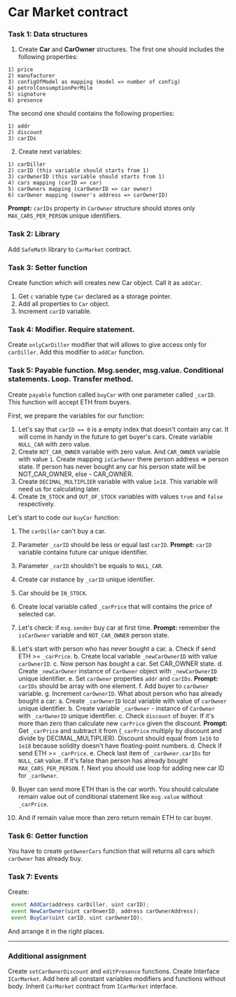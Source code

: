 # Car Market contract
### Task 1: Data structures
1. Create **Car** and **CarOwner** structures.
The first one should includes the following properties:
```
1) price
2) manufacturer
3) configOfModel as mapping (model => number of config)
4) petrolConsumptionPerMile
5) signature
6) presence
```
The second one should contains the following properties:
```
1) addr
2) discount
3) carIDs
```
2. Create next variables:
```
1) carDiller
2) carID (this variable should starts from 1)
3) carOwnerID (this variable should starts from 1)
4) cars mapping (carID => car)
5) carOwners mapping (carOwnerID => car owner)
6) carOwner mapping (owner's address => carOwnerID)
```
**Prompt:** `carIDs` property in `CarOwner` structure should stores only `MAX_CARS_PER_PERSON` unique identifiers.
### Task 2: Library
Add `SafeMath` library to `CarMarket` contract.
### Task 3: Setter function
Create function which will creates new Car object. Call it as `addCar`.
1. Get `c` variable type `Car` declared as a storage pointer.
2. Add all properties to `Car` object.
3. Increment `carID` variable.
### Task 4: Modifier. Require statement.
Create `onlyCarDiller` modifier that will allows to give access only for `carDiller`.
Add this modifier to `addCar` function.
### Task 5: Payable function. Msg.sender, msg.value. Conditional statements. Loop. Transfer method.
Create `payable` function called `buyCar` with one parameter called `_carID`. This function will accept ETH from buyers.

First, we prepare the variables for our function:
1. Let's say that `carID == 0` is a empty index that doesn't contain any car. It will come in handy in the future to get buyer's cars. Create variable `NULL_CAR` with zero value.
2. Create `NOT_CAR_OWNER` variable with zero value.
   And `CAR_OWNER` variable with value `1`.
   Create mapping `isCarOwner` there person address => person state.
   If person has never bought any car his person state will be NOT_CAR_OWNER, else - CAR_OWNER.
3. Create `DECIMAL_MULTIPLIER` variable with value `1e18`. This variable will need us for calculating later.
4. Create `IN_STOCK` and `OUT_OF_STOCK` variables with values `true` and `false` respectively.

Let's start to code our `buyCar` function:
1. The `carDiller` can't buy a car.
2. Parameter `_carID` should be less or equal last `carID`.
**Prompt:** `carID` variable contains future car unique identifier.
3. Parameter `_carID` shouldn't be equals to `NULL_CAR`.
4. Create car instance by `_carID` unique identifier.
5. Car should be `IN_STOCK`.
6. Create local variable called `_carPrice` that will contains the price of selected car.
7. Let's check: if `msg.sender` buy car at first time.
**Prompt:** remember the `isCarOwner` variable and `NOT_CAR_OWNER` person state.

8. Let's start with person who has never bought a car.
a. Check if send ETH >= `_carPrice`.
b. Create local variable `_newCarOwnerID` with value `carOwnerID`.
c. Now person has bought a car. Set CAR_OWNER state.
d. Create `_newCarOwner` instance of `CarOwner` object with `_newCarOwnerID` unique identifier.
e. Set `carOwner` properties `addr` and `carIDs`. **Prompt:** `carIDs` should be array with one element.
f. Add buyer to `carOwner` variable.
g. Increment `carOwnerID`.
What about person who has already bought a car:
a. Create `_carOwnerID` local variable with value of `carOwner` unique identifier.
b. Create variable `_carOwner` - instance of `CarOwner` with `_carOwnerID` unique identifier.
c. Check `discount` of buyer. If it's more than zero than calculate new `carPrice` given the discount. **Prompt:** Get `_carPrice` and subtract it from (`_carPrice` multiply by discount and divide by DECIMAL_MULTIPLIER). Discount should equal from `1e16` to `1e18` because solidity doesn't have floating-point numbers.
d. Check if send ETH >= `_carPrice`.
e. Check last item of `_carOwner.carIDs` for `NULL_CAR` value. If it's false than person has already bought `MAX_CARS_PER_PERSON`.
f. Next you should use loop for adding new car ID for `_carOwner`.

9. Buyer can send more ETH than is the car worth. You should calculate remain value out of conditional statement like `msg.value` without `_carPrice`.
10. And if remain value more than zero return remain ETH to car buyer.

### Task 6: Getter function
You have to create `getOwnerCars` function that will returns all cars which `carOwner` has already buy.

### Task 7: Events
Create:
```javascript
 event AddCar(address carDiller, uint carID);
 event NewCarOwner(uint carOnwerID, address carOwnerAddress);
 event BuyCar(uint carID, uint carOwnerID);
```
And arrange it in the right places.

___

### Additional assignment
Create `setCarOwnerDiscount` and `editPresence` functions.
Create Interface `ICarMarket`.
Add here all constant variables modifiers and functions without body.
Inherit `CarMarket` contract from `ICarMarket` interface.

